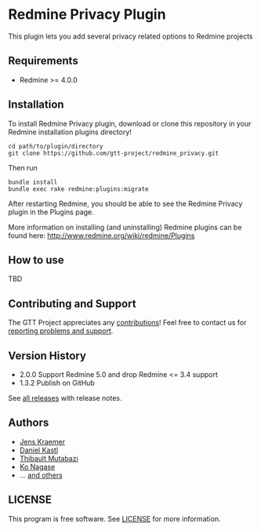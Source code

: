 # Redmine Privacy Plugin

This plugin lets you add several privacy related options to Redmine projects

## Requirements

- Redmine >= 4.0.0

## Installation

To install Redmine Privacy plugin, download or clone this repository in your Redmine installation plugins directory!

```
cd path/to/plugin/directory
git clone https://github.com/gtt-project/redmine_privacy.git
```

Then run

```
bundle install
bundle exec rake redmine:plugins:migrate
```

After restarting Redmine, you should be able to see the Redmine Privacy plugin in the Plugins page.

More information on installing (and uninstalling) Redmine plugins can be found here: http://www.redmine.org/wiki/redmine/Plugins

## How to use

TBD

## Contributing and Support

The GTT Project appreciates any [contributions](https://github.com/gtt-project/.github/blob/main/CONTRIBUTING.md)! Feel free to contact us for [reporting problems and support](https://github.com/gtt-project/.github/blob/main/CONTRIBUTING.md).

## Version History

- 2.0.0 Support Redmine 5.0 and drop Redmine <= 3.4 support
- 1.3.2 Publish on GitHub

See [all releases](https://github.com/gtt-project/redmine_privacy/releases) with release notes.

## Authors

- [Jens Kraemer](https://github.com/jkraemer)
- [Daniel Kastl](https://github.com/dkastl)
- [Thibault Mutabazi](https://github.com/eyewritecode)
- [Ko Nagase](https://github.com/sanak)
- ... [and others](https://github.com/gtt-project/redmine_privacy/graphs/contributors)

## LICENSE

This program is free software. See [LICENSE](LICENSE) for more information.
